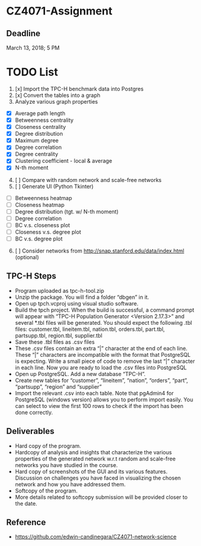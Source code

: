 # CZ4071-Assignment

## Deadline

March 13, 2018; 5 PM

# TODO List

1. [x] Import the TPC-H benchmark data into Postgres
2. [x] Convert the tables into a graph
3. Analyze various graph properties
  - [x] Average path length
  - [x] Betweenness centrality
  - [x] Closeness centrality
  - [x] Degree distribution
  - [x] Maximum degree
  - [x] Degree correlation
  - [x] Degree centrality
  - [x] Clustering coefficient - local & average
  - [x] N-th moment
4. [ ] Compare with random network and scale-free networks
5. [ ] Generate UI (Python Tkinter)
  - [ ] Betweenness heatmap
  - [ ] Closeness heatmap
  - [ ] Degree distribution (tgt. w/ N-th moment)
  - [ ] Degree correlation
  - [ ] BC v.s. closeness plot
  - [ ] Closeness v.s. degree plot
  - [ ] BC v.s. degree plot
6. [ ] Consider networks from http://snap.stanford.edu/data/index.html (optional)

## TPC-H Steps

- Program uploaded as tpc-h-tool.zip
- Unzip the package. You will find a folder “dbgen” in it.
- Open up tpch.vcproj using visual studio software.
- Build the tpch project. When the build is successful, a command prompt will appear with “TPC-H Population Generator <Version 2.17.3>” and several *.tbl files will be generated. You should expect the following .tbl files: customer.tbl, lineitem.tbl, nation.tbl, orders.tbl, part.tbl, partsupp.tbl, region.tbl, supplier.tbl
- Save these .tbl files as .csv files
- These .csv files contain an extra “|” character at the end of each line. These “|” characters are incompatible with the format that PostgreSQL is expecting. Write a small piece of code to remove the last “|” character in each line. Now you are ready to load the .csv files into PostgreSQL
- Open up PostgreSQL. Add a new database “TPC-H”.
- Create new tables for “customer”, “lineitem”, “nation”, “orders”, “part”, “partsupp”, “region” and “supplier”
- Import the relevant .csv into each table. Note that pgAdmin4 for PostgreSQL (windows version) allows you to perform import easily. You can select to view the first 100 rows to check if the import has been done correctly.

## Deliverables

- Hard copy of the program.
- Hardcopy of analysis and insights that characterize the various properties of the generated network w.r.t random and scale-free networks you have studied in the course.
- Hard copy of screenshots of the GUI and its various features. Discussion on challenges you have faced in visualizing the chosen network and how you have addressed them.
- Softcopy of the program.
- More details related to softcopy submission will be provided closer to the date.

## Reference

- https://github.com/edwin-candinegara/CZ4071-network-science
